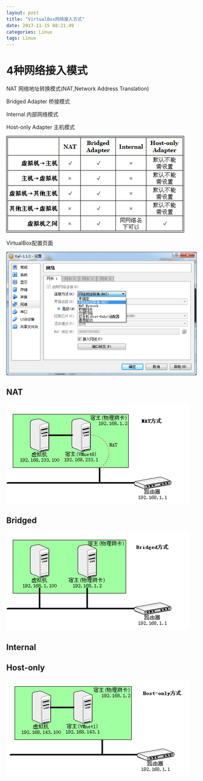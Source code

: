 ```yaml
---
layout: post
title: "VirtualBox网络接入方式"
date: 2017-11-15 08:21:49
categories: Linux
tags: Linux
---
```







# 4种网络接入模式

NAT 网络地址转换模式(NAT,Network Address Translation)

Bridged Adapter 桥接模式

Internal 内部网络模式

Host-only Adapter 主机模式

![](images/virtualbox_01.png) 

VirtualBox配置页面

![](images/virtualbox_05.png) 

 ## NAT

![](images/virtualbox_02_NAT.png) 



  

## Bridged

![](images/virtualbox_03_Bridged.png)  



## Internal



## Host-only

![](images/virtualbox_04_Host-only.png) 